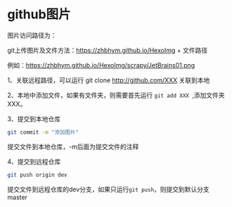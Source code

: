 # github图片

图片访问路径为：

 git上传图片及文件方法：https://zhbhym.github.io/HexoImg + 文件路径
 
例如：https://zhbhym.github.io/HexoImg/scrapy/JetBrains01.png

1、关联远程路径，可以运行 git clone http://github.com/XXX 关联到本地

2、本地中添加文件，如果有文件夹，则需要首先运行 ``git add XXX ``,添加文件夹XXX。

3、提交到本地仓库
``` bash
git commit -m "添加图片"
```
提交文件到本地仓库，-m后面为提交文件的注释

4、提交到远程仓库
```bash
git push origin dev
```
提交文件到远程仓库的dev分支，如果只运行``git push``，则提交到默认分支master
